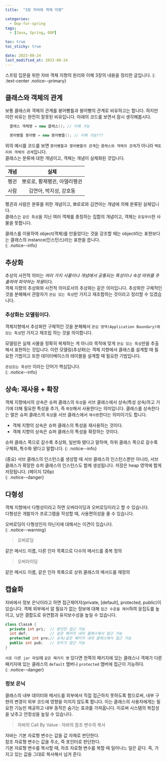 ```yaml
---
title:  "3장 자바와 객체 지향"

categories:
  - Oop-for-spring
tags:
  - [Java, Spring, OOP]

toc: true
toc_sticky: true

date: 2023-08-24
last_modified_at: 2023-08-24
---
```


스프링 입문을 위한 자바 객체 지향의 원리와 이해 3장의 내용을 정리한 글입니다.
{: .text-center .notice--primary}

## 클래스와 객체의 관계

보통 클래스와 객체의 관계를 붕어빵틀과 붕어빵의 관계로 비유하고는 합니다. 하지만 이런 비유는 완전히 잘못된 비유입니다. 아래의 코드를 보면서 잠시 생각해봅시다.

```java
  클래스 객체명 = new 클래스(); // 이해 가능

  붕어빵틀 붕어빵 = new 붕어빵틀(); // 이해 가능???
```

위의 예시를 코드를 보면 `붕어빵틀과 붕어빵틀의 관계`는 `클래스와 객체의 관계`가 아니라 `팩토리와 객체의 관계`입니다.  
클래스는 분류에 대한 개념이고, 객체는 개념이 실체화된 것입니다.  

|개념|실체|
|:--:|:--:|
|펭귄|뽀로로, 황제펭귄, 아델리펭귄|
|사람|김연아, 박지성, 강호동|

펭귄과 사람은 분류를 위한 개념이고, 뽀로로와 김연아는 개념에 의해 분류된 실체입니다.  
클래스는 `같은 특성`을 지닌 여러 객체를 총칭하는 집합의 개념이고, 객체는 `유일무이`한 사물을 뜻합니다.

클래스를 이용하여 object(객체)를 만들었다는 것을 강조할 때는 object라는 표현보다는 클래스의 instance(인스턴스)라는 표현을 씁니다.  
{: .notice--info}

## 추상화

추상의 사전적 의미는 *여러 가지 사물이나 개념에서 공통되는 특성이나 속성 따위를 추출하여 파악하는 작용*이다.  
객체 지향의 추상화와 사전적 의미로서의 추상화는 같은 의미입니다.
추상화란 구체적인 것을 분해해서 관찰자가 `관심 있는 특성`만 가지고 재조합하는 것이라고 정리할 수 있겠습니다.

### 추상화는 모델링이다.

객체지향에서 추상화란 구체적인 것을 분해해서 `관심 영역(Application Boundary)에 있는 특성`만 가지고 재조립 하는 것을 의미합니다.  

모델링은 실제 사물을 정확히 복제하는 게 아니라 목적에 맞게 `관심 있는 특성`만을 추출해서 표현하는 것입니다. 이런 모델링(추상화)는 객체 지향에서 클래스를 설계할 때 필요한 기법이고 또한 데이터베이스의 테이블을 설계할 때 필요한 기법입니다.

`관심있는 특성만` 이라는 단어가 핵심입니다.  
{: .notice--info}

## 상속: 재사용 + 확장

객체 지향에서의 상속은 슈퍼 클래스의 `특성`을 서브 클래스에서 상속(특성 상속)하고 거기에 더해 필요한 특성을 추가, 즉 `확장`해서 사용한다는 의미입니다. 클래스를 상속한다는 말은 슈퍼 클래스의 `특성`을 서브 클래스에서 `재사용`한다는 의미이기도 합니다.

- 객체 지향의 상속은 슈퍼 클래스의 특성을 재사용하는 것이다.
- 객체 지향의 상속은 슈퍼 클래스의 특성을 확장하는 것이다.

슈퍼 클래스 쪽으로 갈수록 추상화, 일반화 됐다고 말하며, 하위 클래스 쪽으로 갈수록 구체화, 특수화 됐다고 말합니다.
{: .notice--info}

(중요) 서브 클래스의 인스턴스를 생성할 때 서브 클래스의 인스턴스뿐만 아니라, 서브 클래스가 확장한 슈퍼 클래스의 인스턴스도 함께 생성됩니다. 저장은 heap 영역에 함게 저장됩니다. (페이지 126p)  
{: .notice--danger}

## 다형성

객체 지향에서 다형성이라고 하면 오버라이딩과 오버로딩이라고 할 수 있습니다.  
다형성은 개발자가 프로그램을 작성할 때, 사용편의성을 줄 수 있습니다.

오버로딩이 다형성인지 아닌지에 대해서는 이견이 있습니다.  
{: .notice--warning}

> 오버로딩

같은 메서드 이름, 다른 인자 목록으로 다수의 메서드를 중복 정의

> 오버라이딩

같은 메서드 이름, 같은 인자 목록으로 상위 클래스의 메서드를 재정의

## 캡슐화

자바에서 정보 은닉이라고 하면 접근제어자(private, [default], protected, public)이 있습니다. 객체 외부에서 알 필요가 없는 정보에 대해 `접근 수준을 제어`하여 응집도를 높이고, 낮은 결합도로 유연함과 유지보수성을 높일 수 있습니다.

```java
class ClassA {
  private int pri;  // 본인만 접근 가능
  int def;          // 같은 패키지 내의 클래스에서 접근 가능
  protected int pro;// 상속/같은 패키지 내의 클래스에서 접근 가능
  public int pub;   // 모두가 접근 가능
}
```

`서로 다른 jar 파일`에 `같은 패키지 명` 있다면 한쪽의 패키지에 있는 클래스나 객체가 다른 패키지에 있는 클래스의 `default` 맴버나 `protected` 맴버에 접근이 가능하다.  
{: .notice--danger}

### 정보 은닉

클래스의 내부 데이터와 메서드를 외부에서 직접 접근하지 못하도록 함으로써, 내부 구현의 변경이 외부 코드에 영향을 미치지 않도록 합니다. 이는 클래스의 사용자에게는 필요한 기능만 제공하고 내부 동작은 숨기는 효과를 가져옵니다. 이로써 시스템의 복잡성을 낮추고 안정성을 높일 수 있습니다.

> 자바의 Call By Value : 자바의 참조 변수의 복사

자바는 기본 자료형 변수는 값을 값 자체로 판단한다.  
참조 자료형 변수는 값을 주소, 즉 포인터로 판단한다.  
기본 자료형 변수를 복사할 때, 차조 자료형 변수를 복할 때 일어나느 일은 같다. 즉, 가지고 있는 값을 그대로 복사해서 넘겨 준다.

